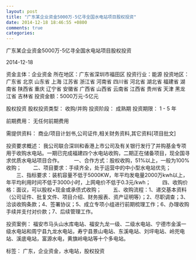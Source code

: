 ```yaml
---
layout: post
title: "广东某企业资金5000万-5亿寻全国水电站项目股权投资"
date: 2014-12-18 18:46:55 +0800
comments: true
categories: 
---
```

广东某企业资金5000万-5亿寻全国水电站项目股权投资



2014-12-18

资金主体：企业资金
所在地区：广东省深圳市福田区
投资行业：能源
投资地区：广东省 北京 山东省 上海 江苏省 浙江省 河南省 四川省 河北省 湖北省 福建省 湖南省 陕西省 重庆 辽宁省 安徽省 广西省 山西省 云南省 江西省 贵州省 天津 黑龙江省 吉林省
投资金额：5000万元-5亿元

股权投资
股权投资类型：
                            收购/并购 
                                                                                投资阶段：
                            成熟期 
                                                                                                                                        投资期限：
                            1 - 5 年

前期费用：
无任何前期费用

需提供资料：
商业/项目计划书,公司证件,相关财务资料,其它资料[项目批文]

投资要求概述：
我公司联合深圳和香港上市公司及有关银行发行了并购基金专项用于收购水电站。一期已完成福建四个水电站收购，二期正在储备项目，现全国寻求优质水电站项目合作。
　　一、合作方式：股权收购，51%以上，一般为100%收购；
　　二、项目要求：手续齐全，处于运营中的中小型水电站优先；
　　三、指标要求：装机容量不低于5000KW，年平均发电量2000万kwh以上，年平均利用时间不低于3000小时，上网电价不低于0.3元/kwh；
　　四、收购价格：面议，可以股权+现金或承债式收购；
　　五、收购流程：1、递交基本资料（公司证件、批复文件、项目介绍、财务报表、资产证明等）；2、尽职调查；3、洽谈收购条款；4、签署协议；5、成立专项小组进行前期梳理工作；6、办理收购手续并支付对价款；7、后续管理工作。

投资案例：
福安市马头山水库电站、福安九龙一级、二级水电站、宁德市金溪一级水电站和周宁县九龙水电站，寿宁县景山电站、东溪电站、刘坪电站、岭兜电站、溪底电站，富源水电，黄旗岭电站等十个多电站。

标签：
广东，企业资金，水电站，股权投资

